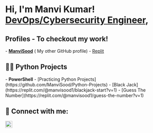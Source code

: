 <h1>Hi, I'm Manvi Kumar! <br/><a href="https://github.com/ManviKumar">DevOps/Cybersecurity Engineer</a>, <a href="https://www.linkedin.com/in/manvi-kumar-0902699b/"></a></h1>

<h2>Profiles - To checkout my work!</h2>
-  <a href="https://github.com/ManviSood"> <b>ManviSood</b></a> ( My other GitHub profile)
-  <a href="https://replit.com/@manvisood1"> Replit </a>

<h2>👨‍💻 Python Projects</h2>
- <b>PowerShell</b>
  - [Practicing Python Projects](https://github.com/ManviSood/Python-Projects)
  - [Black Jack](https://replit.com/@manvisood1/blackjack-start?v=1)
  - [Guess The Number](https://replit.com/@manvisood1/guess-the-number?v=1)
 
<h2> 🤳 Connect with me:</h2>

[<img align="left" alt="JoshMadakor | LinkedIn" width="22px" src="https://cdn.jsdelivr.net/npm/simple-icons@v3/icons/linkedin.svg" />][linkedin]

[linkedin]: https://www.linkedin.com/in/manvi-kumar-0902699b/

<!--
**ManviKumar/ManviKumar** is a ✨ _special_ ✨ repository because its `README.md` (this file) appears on your GitHub profile.

Here are some ideas to get you started:

- 🔭 I’m currently working on ...
- 🌱 I’m currently learning ...
- 👯 I’m looking to collaborate on ...
- 🤔 I’m looking for help with ...
- 💬 Ask me about ...
- 📫 How to reach me: ...
- 😄 Pronouns: ...
- ⚡ Fun fact: ...
-->
